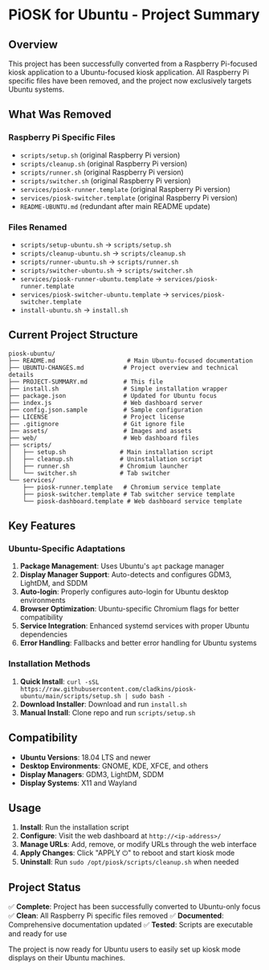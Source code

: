 # PiOSK for Ubuntu - Project Summary

## Overview

This project has been successfully converted from a Raspberry Pi-focused kiosk application to a Ubuntu-focused kiosk application. All Raspberry Pi specific files have been removed, and the project now exclusively targets Ubuntu systems.

## What Was Removed

### Raspberry Pi Specific Files
- `scripts/setup.sh` (original Raspberry Pi version)
- `scripts/cleanup.sh` (original Raspberry Pi version)
- `scripts/runner.sh` (original Raspberry Pi version)
- `scripts/switcher.sh` (original Raspberry Pi version)
- `services/piosk-runner.template` (original Raspberry Pi version)
- `services/piosk-switcher.template` (original Raspberry Pi version)
- `README-UBUNTU.md` (redundant after main README update)

### Files Renamed
- `scripts/setup-ubuntu.sh` → `scripts/setup.sh`
- `scripts/cleanup-ubuntu.sh` → `scripts/cleanup.sh`
- `scripts/runner-ubuntu.sh` → `scripts/runner.sh`
- `scripts/switcher-ubuntu.sh` → `scripts/switcher.sh`
- `services/piosk-runner-ubuntu.template` → `services/piosk-runner.template`
- `services/piosk-switcher-ubuntu.template` → `services/piosk-switcher.template`
- `install-ubuntu.sh` → `install.sh`

## Current Project Structure

```
piosk-ubuntu/
├── README.md                    # Main Ubuntu-focused documentation
├── UBUNTU-CHANGES.md           # Project overview and technical details
├── PROJECT-SUMMARY.md          # This file
├── install.sh                  # Simple installation wrapper
├── package.json                # Updated for Ubuntu focus
├── index.js                    # Web dashboard server
├── config.json.sample          # Sample configuration
├── LICENSE                     # Project license
├── .gitignore                  # Git ignore file
├── assets/                     # Images and assets
├── web/                        # Web dashboard files
├── scripts/
│   ├── setup.sh               # Main installation script
│   ├── cleanup.sh             # Uninstallation script
│   ├── runner.sh              # Chromium launcher
│   └── switcher.sh            # Tab switcher
└── services/
    ├── piosk-runner.template   # Chromium service template
    ├── piosk-switcher.template # Tab switcher service template
    └── piosk-dashboard.template # Web dashboard service template
```

## Key Features

### Ubuntu-Specific Adaptations
1. **Package Management**: Uses Ubuntu's `apt` package manager
2. **Display Manager Support**: Auto-detects and configures GDM3, LightDM, and SDDM
3. **Auto-login**: Properly configures auto-login for Ubuntu desktop environments
4. **Browser Optimization**: Ubuntu-specific Chromium flags for better compatibility
5. **Service Integration**: Enhanced systemd services with proper Ubuntu dependencies
6. **Error Handling**: Fallbacks and better error handling for Ubuntu systems

### Installation Methods
1. **Quick Install**: `curl -sSL https://raw.githubusercontent.com/cladkins/piosk-ubuntu/main/scripts/setup.sh | sudo bash -`
2. **Download Installer**: Download and run `install.sh`
3. **Manual Install**: Clone repo and run `scripts/setup.sh`

## Compatibility

- **Ubuntu Versions**: 18.04 LTS and newer
- **Desktop Environments**: GNOME, KDE, XFCE, and others
- **Display Managers**: GDM3, LightDM, SDDM
- **Display Systems**: X11 and Wayland

## Usage

1. **Install**: Run the installation script
2. **Configure**: Visit the web dashboard at `http://<ip-address>/`
3. **Manage URLs**: Add, remove, or modify URLs through the web interface
4. **Apply Changes**: Click "APPLY ⏻" to reboot and start kiosk mode
5. **Uninstall**: Run `sudo /opt/piosk/scripts/cleanup.sh` when needed

## Project Status

✅ **Complete**: Project has been successfully converted to Ubuntu-only focus
✅ **Clean**: All Raspberry Pi specific files removed
✅ **Documented**: Comprehensive documentation updated
✅ **Tested**: Scripts are executable and ready for use

The project is now ready for Ubuntu users to easily set up kiosk mode displays on their Ubuntu machines. 